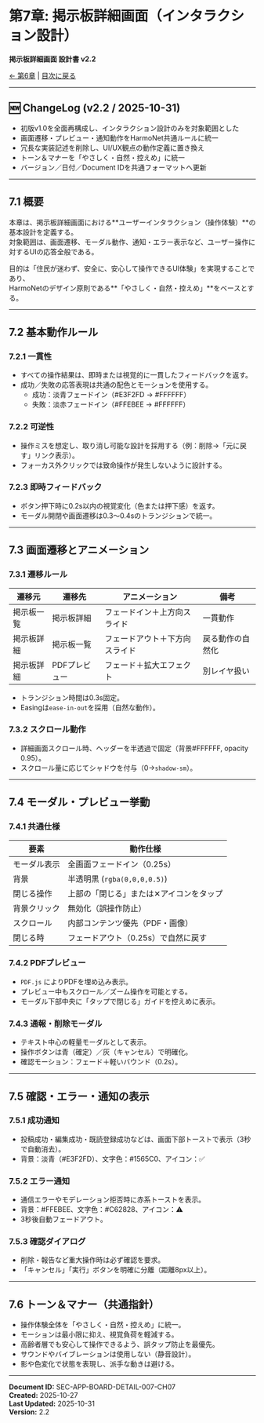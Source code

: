 # 第7章: 掲示板詳細画面（インタラクション設計）

**掲示板詳細画面 設計書 v2.2**

[← 第6章](board-detail-design-ch06_v2.2.md) | [目次に戻る](board-detail-design-ch00-index.md)

---

## 🆕 ChangeLog (v2.2 / 2025-10-31)

- 初版v1.0を全面再構成し、インタラクション設計のみを対象範囲とした  
- 画面遷移・プレビュー・通知動作をHarmoNet共通ルールに統一  
- 冗長な実装記述を削除し、UI/UX観点の動作定義に置き換え  
- トーン＆マナーを「やさしく・自然・控えめ」に統一  
- バージョン／日付／Document IDを共通フォーマットへ更新  

---

## 7.1 概要

本章は、掲示板詳細画面における**ユーザーインタラクション（操作体験）**の基本設計を定義する。  
対象範囲は、画面遷移、モーダル動作、通知・エラー表示など、ユーザー操作に対するUIの応答全般である。

目的は「住民が迷わず、安全に、安心して操作できるUI体験」を実現することであり、  
HarmoNetのデザイン原則である**「やさしく・自然・控えめ」**をベースとする。

---

## 7.2 基本動作ルール

### 7.2.1 一貫性
- すべての操作結果は、即時または視覚的に一貫したフィードバックを返す。  
- 成功／失敗の応答表現は共通の配色とモーションを使用する。  
  - 成功：淡青フェードイン（#E3F2FD → #FFFFFF）  
  - 失敗：淡赤フェードイン（#FFEBEE → #FFFFFF）  

### 7.2.2 可逆性
- 操作ミスを想定し、取り消し可能な設計を採用する（例：削除→「元に戻す」リンク表示）。  
- フォーカス外クリックでは致命操作が発生しないように設計する。  

### 7.2.3 即時フィードバック
- ボタン押下時に0.2s以内の視覚変化（色または押下感）を返す。  
- モーダル開閉や画面遷移は0.3〜0.4sのトランジションで統一。  

---

## 7.3 画面遷移とアニメーション

### 7.3.1 遷移ルール

| 遷移元 | 遷移先 | アニメーション | 備考 |
|--------|--------|----------------|------|
| 掲示板一覧 | 掲示板詳細 | フェードイン＋上方向スライド | 一貫動作 |
| 掲示板詳細 | 掲示板一覧 | フェードアウト＋下方向スライド | 戻る動作の自然化 |
| 掲示板詳細 | PDFプレビュー | フェード＋拡大エフェクト | 別レイヤ扱い |

- トランジション時間は0.3s固定。  
- Easingは`ease-in-out`を採用（自然な動作）。  

### 7.3.2 スクロール動作
- 詳細画面スクロール時、ヘッダーを半透過で固定（背景#FFFFFF, opacity 0.95）。  
- スクロール量に応じてシャドウを付与（0→`shadow-sm`）。  

---

## 7.4 モーダル・プレビュー挙動

### 7.4.1 共通仕様

| 要素 | 動作仕様 |
|------|----------|
| モーダル表示 | 全画面フェードイン（0.25s） |
| 背景 | 半透明黒 (`rgba(0,0,0,0.5)`) |
| 閉じる操作 | 上部の「閉じる」または✕アイコンをタップ |
| 背景クリック | 無効化（誤操作防止） |
| スクロール | 内部コンテンツ優先（PDF・画像） |
| 閉じる時 | フェードアウト（0.25s）で自然に戻す |

### 7.4.2 PDFプレビュー
- `PDF.js` によりPDFを埋め込み表示。  
- プレビュー中もスクロール／ズーム操作を可能とする。  
- モーダル下部中央に「タップで閉じる」ガイドを控えめに表示。  

### 7.4.3 通報・削除モーダル
- テキスト中心の軽量モーダルとして表示。  
- 操作ボタンは青（確定）／灰（キャンセル）で明確化。  
- 確認モーション：フェード＋軽いバウンド（0.2s）。  

---

## 7.5 確認・エラー・通知の表示

### 7.5.1 成功通知
- 投稿成功・編集成功・既読登録成功などは、画面下部トーストで表示（3秒で自動消去）。  
- 背景：淡青（#E3F2FD）、文字色：#1565C0、アイコン：✅  

### 7.5.2 エラー通知
- 通信エラーやモデレーション拒否時に赤系トーストを表示。  
- 背景：#FFEBEE、文字色：#C62828、アイコン：⚠  
- 3秒後自動フェードアウト。  

### 7.5.3 確認ダイアログ
- 削除・報告など重大操作時は必ず確認を要求。  
- 「キャンセル」「実行」ボタンを明確に分離（距離8px以上）。  

---

## 7.6 トーン＆マナー（共通指針）

- 操作体験全体を「やさしく・自然・控えめ」に統一。  
- モーションは最小限に抑え、視覚負荷を軽減する。  
- 高齢者層でも安心して操作できるよう、誤タップ防止を最優先。  
- サウンドやバイブレーションは使用しない（静音設計）。  
- 影や色変化で状態を表現し、派手な動きは避ける。  

---

**Document ID:** SEC-APP-BOARD-DETAIL-007-CH07  
**Created:** 2025-10-27  
**Last Updated:** 2025-10-31  
**Version:** 2.2  
